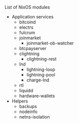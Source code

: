 List of NixOS modules

- Application services
  - bitcoind
  - electrs
  - fulcrum
  - joinmarket
    - joinmarket-ob-watcher
  - btcpayserver
  - clightning
    - clightning-rest
  - lnd
    - lightning-loop
    - lightning-pool
    - charge-lnd
  - rtl
  - liquidd
  - hardware-wallets
- Helpers
  - backups
  - nodeinfo
  - netns-isolation
